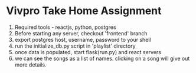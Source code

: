 # Vivpro Take Home Assignment

1. Required tools - reactjs, python, postgres
2. Before starting any server, checkout 'frontend' branch
3. export postgres host, username, password to your shell
4. run the initialize_db.py script in 'playlist' directory
5. once data is populated, start flask(run.py) and react servers
6. we can see the songs as a list of names. clicking on a song will give out more details.
